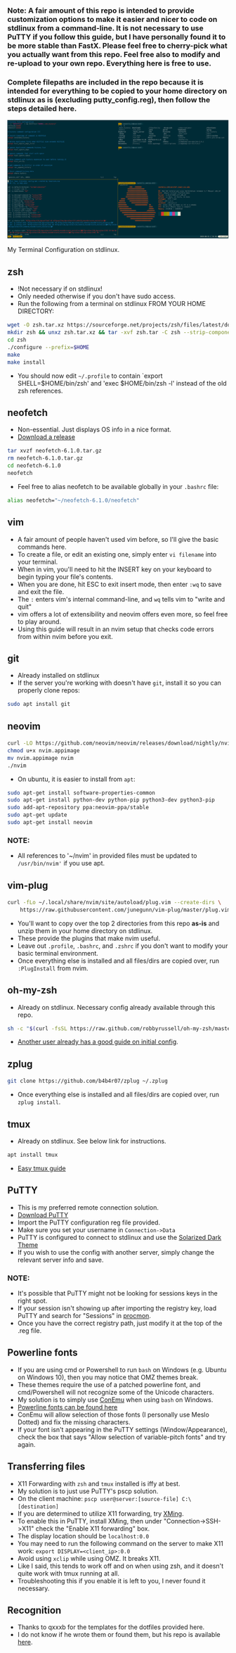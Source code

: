 ### Note: A fair amount of this repo is intended to provide customization options to make it easier and nicer to code on stdlinux from a command-line. It is not necessary to use PuTTY if you follow this guide, but I have personally found it to be more stable than FastX. Please feel free to cherry-pick what you actually want from this repo. Feel free also to modify and re-upload to your own repo. Everything here is free to use. 
### Complete filepaths are included in the repo because it is intended for everything to be copied to your home directory on stdlinux as is (excluding putty_config.reg), then follow the steps detailed here.

![setup example image](https://github.com/n-tropy247/stdlinux_config/blob/assets/images/stdlinux_setup.PNG)

My Terminal Configuration on stdlinux.

## zsh
* !Not necessary if on stdlinux!
* Only needed otherwise if you don't have sudo access.
* Run the following from a terminal on stdlinux FROM YOUR HOME DIRECTORY:
```bash
wget -O zsh.tar.xz https://sourceforge.net/projects/zsh/files/latest/download
mkdir zsh && unxz zsh.tar.xz && tar -xvf zsh.tar -C zsh --strip-components 1
cd zsh
./configure --prefix=$HOME
make
make install
```
* You should now edit `~/.profile` to contain `export SHELL=$HOME/bin/zsh' and 'exec $HOME/bin/zsh -l' instead of the old zsh references.

## neofetch
* Non-essential. Just displays OS info in a nice format.
* [Download a release](https://github.com/dylanaraps/neofetch/releases/latest)
```bash
tar xvzf neofetch-6.1.0.tar.gz
rm neofetch-6.1.0.tar.gz
cd neofetch-6.1.0
neofetch
```
* Feel free to alias neofetch to be available globally in your `.bashrc` file:
```bash
alias neofetch="~/neofetch-6.1.0/neofetch"
```

## vim
* A fair amount of people haven't used vim before, so I'll give the basic commands here.
* To create a file, or edit an existing one, simply enter `vi filename` into your terminal.
* When in vim, you'll need to hit the INSERT key on your keyboard to begin typing your file's contents.
* When you are done, hit ESC to exit insert mode, then enter `:wq` to save and exit the file.
* The `:` enters vim's internal command-line, and `wq` tells vim to "write and quit"
* vim offers a lot of extensibility and neovim offers even more, so feel free to play around.
* Using this guide will result in an nvim setup that checks code errors from within nvim before you exit.

## git
* Already installed on stdlinux
* If the server you're working with doesn't have `git`, install it so you can properly clone repos:
```bash
sudo apt install git
```

## neovim
```bash
curl -LO https://github.com/neovim/neovim/releases/download/nightly/nvim.appimage
chmod u+x nvim.appimage
mv nvim.appimage nvim
./nvim
```
* On ubuntu, it is easier to install from `apt`:
```bash
sudo apt-get install software-properties-common
sudo apt-get install python-dev python-pip python3-dev python3-pip
sudo add-apt-repository ppa:neovim-ppa/stable
sudo apt-get update
sudo apt-get install neovim
```
### NOTE:
* All references to '~/nvim' in provided files must be updated to `/usr/bin/nvim'` if you use apt.

## vim-plug
```bash
curl -fLo ~/.local/share/nvim/site/autoload/plug.vim --create-dirs \
    https://raw.githubusercontent.com/junegunn/vim-plug/master/plug.vim
```
* You'll want to copy over the top 2 directories from this repo **as-is** and unzip them in your home directory on stdlinux.
* These provide the plugins that make nvim useful.
* Leave out `.profile`, `.bashrc`, and `.zshrc` if you don't want to modify your basic terminal environment.
* Once everything else is installed and all files/dirs are copied over, run `:PlugInstall` from nvim.

## oh-my-zsh
* Already on stdlinux. Necessary config already available through this repo.
```bash
sh -c "$(curl -fsSL https://raw.github.com/robbyrussell/oh-my-zsh/master/tools/install.sh)"
```
* [Another user already has a good guide on initial config](https://github.com/qxxxb/stdlinux-dotfiles/blob/master/GUIDE.md).

## zplug
```bash
git clone https://github.com/b4b4r07/zplug ~/.zplug
```
* Once everything else is installed and all files/dirs are copied over, run `zplug install`.

## tmux
* Already on stdlinux. See below link for instructions.
```bash
apt install tmux
```
* [Easy tmux guide](https://www.hamvocke.com/blog/a-quick-and-easy-guide-to-tmux/)

## PuTTY
* This is my preferred remote connection solution.
* [Download PuTTY](https://www.chiark.greenend.org.uk/~sgtatham/putty/latest.html)
* Import the PuTTY configuration reg file provided.
* Make sure you set your username in `Connection->Data`
* PuTTY is configured to connect to stdlinux and use the [Solarized Dark Theme](https://github.com/altercation/solarized/tree/master/putty-colors-solarized)
* If you wish to use the config with another server, simply change the relevant server info and save.
### NOTE:
* It's possible that PuTTY might not be looking for sessions keys in the right spot.
* If your session isn't showing up after importing the registry key, load PuTTY and search for "Sessions" in [procmon](https://docs.microsoft.com/en-us/sysinternals/downloads/procmon).
* Once you have the correct registry path, just modify it at the top of the .reg file.

## Powerline fonts
* If you are using cmd or Powershell to run `bash` on Windows (e.g. Ubuntu on Windows 10), then you may notice that OMZ themes break.
* These themes require the use of a patched powerline font, and cmd/Powershell will not recognize some of the Unicode characters.
* My solution is to simply use [ConEmu](https://conemu.github.io/en/Downloads.html) when using `bash` on Windows.
* [Powerline fonts can be found here](https://github.com/powerline/fonts)
* ConEmu will allow selection of those fonts (I personally use Meslo Dotted) and fix the missing characters.
* If your font isn't appearing in the PuTTY settings (Window/Appearance), check the box that says "Allow selection of variable-pitch fonts" and try again.

## Transferring files
* X11 Forwarding with `zsh` and `tmux` installed is iffy at best.
* My solution is to just use PuTTY's pscp solution.
* On the client machine: `pscp user@server:[source-file] C:\[destination]`
* If you are determined to utilize X11 forwarding, try [XMing](https://sourceforge.net/projects/xming/).
* To enable this in PuTTY, install XMing, then under "Connection->SSH->X11" check the "Enable X11 forwarding" box.
* The display location should be `localhost:0.0`
* You may need to run the following command on the server to make X11 work: `export DISPLAY=<client_ip>:0.0`
* Avoid using `xclip` while using OMZ. It breaks X11.
* Like I said, this tends to work off and on when using zsh, and it doesn't quite work with tmux running at all.
* Troubleshooting this if you enable it is left to you, I never found it necessary.

## Recognition
* Thanks to qxxxb for the templates for the dotfiles provided here.
* I do not know if he wrote them or found them, but his repo is available [here](https://github.com/qxxxb/stdlinux-dotfiles).
